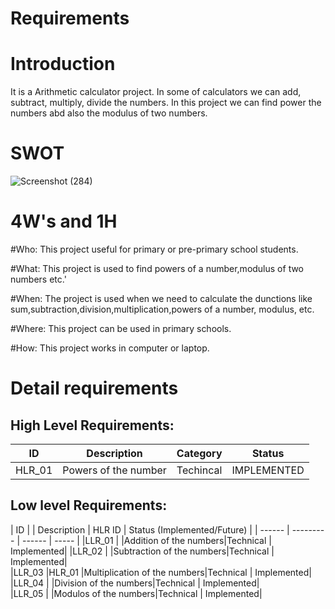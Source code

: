 # Requirements
# Introduction
It is a Arithmetic calculator project. In  some of calculators we can add, subtract, multiply, divide the numbers. In this project we can find power the numbers abd also the modulus of two numbers.
# SWOT
![Screenshot (284)](https://user-images.githubusercontent.com/89648059/132294884-5de188d3-a880-4720-99fa-60a93c489669.png)
# 4W's and 1H

#Who: This project useful for primary or pre-primary school  students.

#What: This project  is used to  find powers of a number,modulus of two numbers etc.'

#When: The project is used when we need to calculate the dunctions like sum,subtraction,division,multiplication,powers of a number, modulus, etc.

#Where: This project can be used in primary schools.

#How: This project works in computer or laptop.

# Detail requirements
## High Level Requirements: 
| ID | Description | Category | Status | 
| ----- | ----- | ------- | ---------|
| HLR_01 |Powers of the number | Techincal |  IMPLEMENTED  |

##  Low level Requirements:
 
| ID | | Description | HLR ID | Status (Implemented/Future) |
| ------ | --------- | ------ | ----- |
|LLR_01 | |Addition of the numbers|Technical | Implemented| 
|LLR_02 | |Subtraction of the numbers|Technical | Implemented|  
|LLR_03 |HLR_01 |Multiplication of the numbers|Technical | Implemented|  
|LLR_04 | |Division of the numbers|Technical | Implemented|  
|LLR_05 | |Modulos of the numbers|Technical | Implemented|


